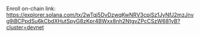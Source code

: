 Enroll on-chain link: https://explorer.solana.com/tx/2wTqj5DvDzwqKwNRV3cpiSz1JyNfJ2mzJnvg9iBCPpdSu6kCbdXHutSpyG8zKpr4BWxx8nh2NtgvZPcCSzW681yB?cluster=devnet
